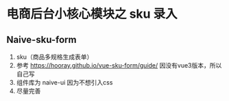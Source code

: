 # 电商后台小核心模块之 sku 录入
## Naive-sku-form 
  1. sku（商品多规格生成表单）
  2. 参考 https://hooray.github.io/vue-sku-form/guide/ 因没有vue3版本，所以自己写
  3. 组件库为 naive-ui 因为不想引入css
  4. 尽量完善
